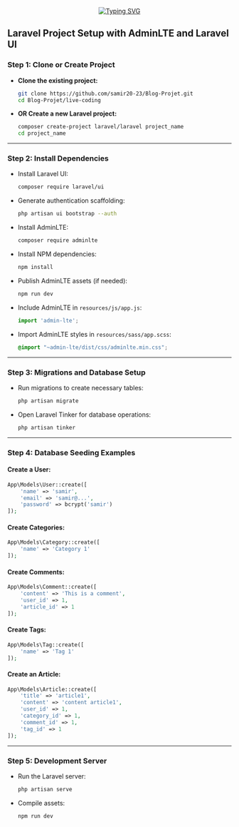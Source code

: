  
<div>
<div id="badges" align="center">

[![Typing SVG](https://readme-typing-svg.herokuapp.com/?color=63CF15&lines=Here+How+To+start+App)](https://git.io/typing-svg)

</div>

## Laravel Project Setup with AdminLTE and Laravel UI

### Step 1: Clone or Create Project
- **Clone the existing project:**
  ```bash
  git clone https://github.com/samir20-23/Blog-Projet.git
  cd Blog-Projet/live-coding
  ```
- **OR Create a new Laravel project:**
  ```bash
  composer create-project laravel/laravel project_name
  cd project_name
  ```

---

### Step 2: Install Dependencies
- Install Laravel UI:
  ```bash
  composer require laravel/ui
  ```
- Generate authentication scaffolding:
  ```bash
  php artisan ui bootstrap --auth
  ```
- Install AdminLTE:
  ```bash
  composer require adminlte
  ```
- Install NPM dependencies:
  ```bash
  npm install
  ```
- Publish AdminLTE assets (if needed):
  ```bash
  npm run dev
  ```
- Include AdminLTE in `resources/js/app.js`:
  ```javascript
  import 'admin-lte';
  ```
- Import AdminLTE styles in `resources/sass/app.scss`:
  ```scss
  @import "~admin-lte/dist/css/adminlte.min.css";
  ```

---

### Step 3: Migrations and Database Setup
- Run migrations to create necessary tables:
  ```bash
  php artisan migrate
  ```
- Open Laravel Tinker for database operations:
  ```bash
  php artisan tinker
  ```

---

### Step 4: Database Seeding Examples
#### Create a User:
```php
App\Models\User::create([
    'name' => 'samir',
    'email' => 'samir@...',
    'password' => bcrypt('samir')
]);
```

#### Create Categories:
```php
App\Models\Category::create([
    'name' => 'Category 1'
]);
```

#### Create Comments:
```php
App\Models\Comment::create([
    'content' => 'This is a comment',
    'user_id' => 1,
    'article_id' => 1
]);
```

#### Create Tags:
```php
App\Models\Tag::create([
    'name' => 'Tag 1'
]);
```

#### Create an Article:
```php
App\Models\Article::create([
    'title' => 'article1',
    'content' => 'content article1',
    'user_id' => 1,
    'category_id' => 1,
    'comment_id' => 1,
    'tag_id' => 1
]);
```

---

### Step 5: Development Server
- Run the Laravel server:
  ```bash
  php artisan serve
  ```
- Compile assets:
  ```bash
  npm run dev
  ```
 
</div>
